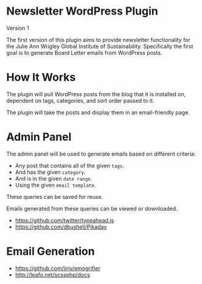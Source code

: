 Newsletter WordPress Plugin
===========================

Version 1

The first version of this plugin aims to provide newsletter functionality
for the Julie Ann Wrigley Global Institute of Sustainability. Specifically
the first goal is to generate Board Letter emails from WordPress posts.

# How It Works

The plugin will pull WordPress posts from the blog that it is installed on,
dependent on tags, categories, and sort order passed to it.

The plugin will take the posts and display them in an email-friendly page.

# Admin Panel

The admin panel will be used to generate emails based on different criteria:

* Any post that contains all of the given `tags`.
* And has the given `category`.
* And is in the given `date range`.
* Using the given `email template`.

These queries can be saved for reuse. 

Emails generated from these queries can be viewed or downloaded.

* https://github.com/twitter/typeahead.js
* https://github.com/dbushell/Pikaday

# Email Generation

* https://github.com/jjriv/emogrifier
* http://leafo.net/scssphp/docs